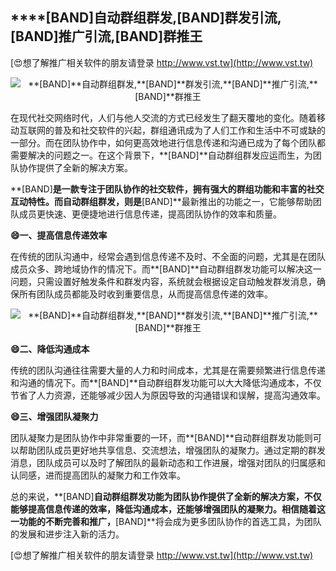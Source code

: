 ## ****[BAND]**自动群组群发,**[BAND]**群发引流,**[BAND]**推广引流,**[BAND]**群推王**

[😍想了解推广相关软件的朋友请登录 http://www.vst.tw](http://www.vst.tw)

 <center><img src="https://vst.tw/MP4/tuiguang/png/8.png" alt="**[BAND]**自动群组群发,**[BAND]**群发引流,**[BAND]**推广引流,**[BAND]**群推王"></center>

在现代社交网络时代，人们与他人交流的方式已经发生了翻天覆地的变化。随着移动互联网的普及和社交软件的兴起，群组通讯成为了人们工作和生活中不可或缺的一部分。而在团队协作中，如何更高效地进行信息传递和沟通已成为了每个团队都需要解决的问题之一。在这个背景下，**[BAND]**自动群组群发应运而生，为团队协作提供了全新的解决方案。

**[BAND]**是一款专注于团队协作的社交软件，拥有强大的群组功能和丰富的社交互动特性。而自动群组群发，则是**[BAND]**最新推出的功能之一，它能够帮助团队成员更快速、更便捷地进行信息传递，提高团队协作的效率和质量。

**😄一、提高信息传递效率**

在传统的团队沟通中，经常会遇到信息传递不及时、不全面的问题，尤其是在团队成员众多、跨地域协作的情况下。而**[BAND]**自动群组群发功能可以解决这一问题，只需设置好触发条件和群发内容，系统就会根据设定自动触发群发消息，确保所有团队成员都能及时收到重要信息，从而提高信息传递的效率。

 <center><img src="https://vst.tw/MP4/tuiguang/png/1.png" alt="**[BAND]**自动群组群发,**[BAND]**群发引流,**[BAND]**推广引流,**[BAND]**群推王"></center>

**😄二、降低沟通成本**

传统的团队沟通往往需要大量的人力和时间成本，尤其是在需要频繁进行信息传递和沟通的情况下。而**[BAND]**自动群组群发功能可以大大降低沟通成本，不仅节省了人力资源，还能够减少因人为原因导致的沟通错误和误解，提高沟通效率。

**😄三、增强团队凝聚力**

团队凝聚力是团队协作中非常重要的一环，而**[BAND]**自动群组群发功能则可以帮助团队成员更好地共享信息、交流想法，增强团队的凝聚力。通过定期的群发消息，团队成员可以及时了解团队的最新动态和工作进展，增强对团队的归属感和认同感，进而提高团队的凝聚力和工作效率。

总的来说，**[BAND]**自动群组群发功能为团队协作提供了全新的解决方案，不仅能够提高信息传递的效率，降低沟通成本，还能够增强团队的凝聚力。相信随着这一功能的不断完善和推广，**[BAND]**将会成为更多团队协作的首选工具，为团队的发展和进步注入新的活力。

[😍想了解推广相关软件的朋友请登录 http://www.vst.tw](http://www.vst.tw)



